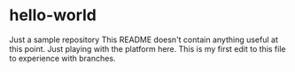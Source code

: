 # hello-world
Just a sample repository
This README doesn't contain anything useful at this point.  Just playing with the platform here.
This is my first edit to this file to experience with branches.
